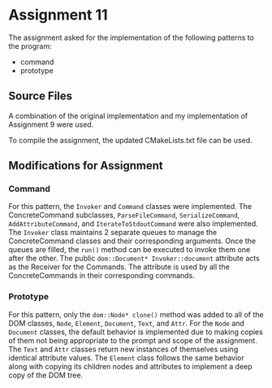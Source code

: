 # Assignment 11

The assignment asked for the implementation of the following patterns to the program:

- command
- prototype

## Source Files

A combination of the original implementation and my implementation of Assignment 9 were used.

To compile the assignment, the updated CMakeLists.txt file can be used.

## Modifications for Assignment

### Command

For this pattern, the `Invoker` and `Command` classes were implemented. The ConcreteCommand subclasses, `ParseFileCommand`, `SerializeCommand`, `AddAttributeCommand`, and `IterateToStdoutCommand` were also implemented. The `Invoker` class maintains 2 separate queues to manage the ConcreteCommand classes and their corresponding arguments. Once the queues are filled, the `run()` method can be executed to invoke them one after the other. The public `dom::Document* Invoker::document` attribute acts as the Receiver for the Commands. The attribute is used by all the ConcreteCommands in their corresponding commands.

### Prototype

For this pattern, only the `dom::Node* clone()` method was added to all of the DOM classes, `Node`, `Element`, `Document`, `Text`, and `Attr`. For the `Node` and `Document` classes, the default behavior is implemented due to making copies of them not being appropriate to the prompt and scope of the assignment. The `Text` and `Attr` classes return new instances of themselves using identical attribute values. The `Element` class follows the same behavior along with copying its children nodes and attributes to implement a deep copy of the DOM tree.
